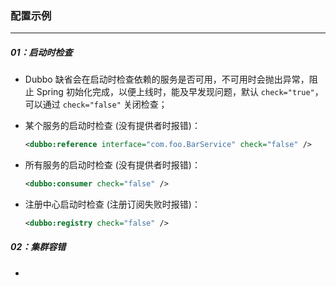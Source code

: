 ### 配置示例

------

##### 01：启动时检查

- Dubbo 缺省会在启动时检查依赖的服务是否可用，不可用时会抛出异常，阻止 Spring 初始化完成，以便上线时，能及早发现问题，默认 `check="true"`，可以通过 `check="false"` 关闭检查；

- 某个服务的启动时检查 (没有提供者时报错)：

  ```xml
  <dubbo:reference interface="com.foo.BarService" check="false" />
  ```

- 所有服务的启动时检查 (没有提供者时报错)：

  ```xml
  <dubbo:consumer check="false" />
  ```

- 注册中心启动时检查 (注册订阅失败时报错)：

  ```xml
  <dubbo:registry check="false" />
  ```

##### 02：集群容错

- 